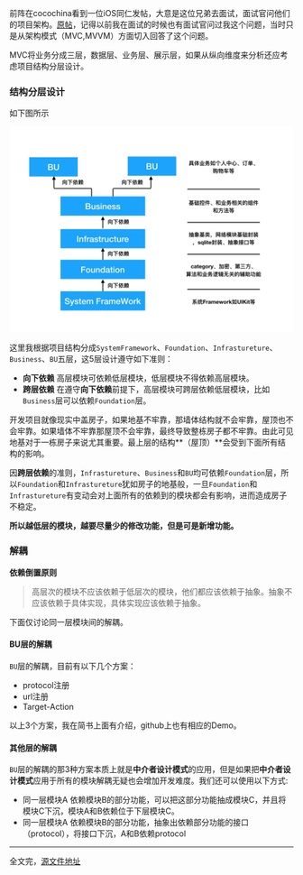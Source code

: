 
前阵在cocochina看到一位iOS同仁发帖，大意是这位兄弟去面试，面试官问他们的项目架构。[原帖](http://www.cocoachina.com/bbs/read.php?tid=1730089)，记得以前我在面试的时候也有面试官问过我这个问题，当时只是从架构模式（MVC,MVVM）方面切入回答了这个问题。

MVC将业务分成三层，数据层、业务层、展示层，如果从纵向维度来分析还应考虑项目结构分层设计。


### 结构分层设计
如下图所示

![icon](https://github.com/sun6boys/Documents/blob/master/Resources/projectScreenShot.png?raw=true)

这里我根据项目结构分成`SystemFramework`、`Foundation`、`Infrastureture`、`Business`、`BU`五层，这5层设计遵守如下准则：

- **向下依赖** 高层模块可依赖低层模块，低层模块不得依赖高层模块。
- **跨层依赖** 在遵守**向下依赖**前提下，高层模块可跨层依赖低层模块，比如`Business`层可以依赖`Foundation`层。

开发项目就像现实中盖房子，如果地基不牢靠，那墙体结构就不会牢靠，屋顶也不会牢靠。如果墙体不牢靠那屋顶不会牢靠，最终导致整栋房子都不牢靠。由此可见地基对于一栋房子来说尤其重要。最上层的结构**（屋顶）**会受到下面所有结构的影响。

因**跨层依赖**的准则，`Infrastureture`、`Business`和`BU`均可依赖`Foundation`层，所以`Foundation`和`Infrastureture`犹如房子的地基般，一旦`Foundation`和`Infrastureture`有变动会对上面所有的依赖到的模块都会有影响，进而造成房子不稳定。

**所以越低层的模块，越要尽量少的修改功能，但是可是新增功能。**

### 解耦

**依赖倒置原则**

> 高层次的模块不应该依赖于低层次的模块，他们都应该依赖于抽象。抽象不应该依赖于具体实现，具体实现应该依赖于抽象。


下面仅讨论同一层模块间的解耦。

#### BU层的解耦

`BU`层的解耦，目前有以下几个方案：

- protocol注册
- url注册
- Target-Action

以上3个方案，我在简书上面有介绍，github上也有相应的Demo。

#### 其他层的解耦

`BU`层的解耦的那3种方案本质上就是**中介者设计模式**的应用，但是如果把**中介者设计模式**应用于所有的模块解耦无疑也会增加开发难度。我们还可以使用以下方式:

- 同一层模块A 依赖模块B的部分功能，可以把这部分功能抽成模块C，并且将模块C下沉，模块A和B依赖位于下层模块C。
- 同一层模块A 依赖模块B的部分功能，抽象出依赖部分功能的接口（protocol），将接口下沉，A和B依赖protocol

-----
全文完，[源文件地址](https://github.com/sun6boys/Documents/blob/master/%E9%A1%B9%E7%9B%AE%E7%BB%93%E6%9E%84.md)
